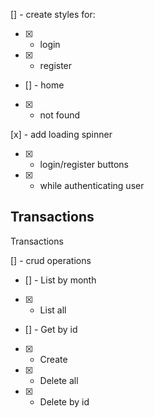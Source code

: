 [] - create styles for:

- [x] - login
- [x] - register
- [] - home
- [x] - not found

[x] - add loading spinner

- [x] - login/register buttons
- [x] - while authenticating user

## Transactions

Transactions

[] - crud operations

- [] - List by month
- [x] - List all
- [] - Get by id
- [x] - Create
- [x] - Delete all
- [x] - Delete by id
